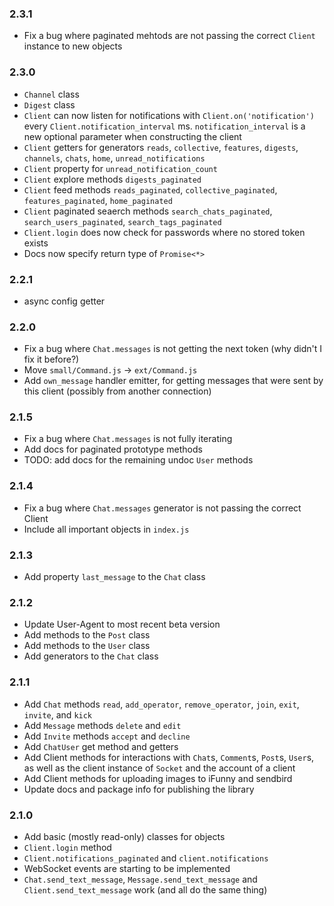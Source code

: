 ### 2.3.1
- Fix a bug where paginated mehtods are not passing the correct `Client` instance to new objects

### 2.3.0
- `Channel` class
- `Digest` class
- `Client` can now listen for notifications with `Client.on('notification')` every `Client.notification_interval` ms. `notification_interval` is a new optional parameter when constructing the client
- `Client` getters for generators `reads`, `collective`, `features`, `digests`, `channels`, `chats`, `home`, `unread_notifications`
- `Client` property for `unread_notification_count`
- `Client` explore methods `digests_paginated`
- `Client` feed methods `reads_paginated`, `collective_paginated`, `features_paginated`, `home_paginated`
- `Client` paginated seaerch methods `search_chats_paginated`, `search_users_paginated`, `search_tags_paginated`
- `Client.login` does now check for passwords where no stored token exists
- Docs now specify return type of `Promise<*>`

### 2.2.1
- async config getter

### 2.2.0
- Fix a bug where `Chat.messages` is not getting the next token (why didn't I fix it before?)
- Move `small/Command.js` -> `ext/Command.js`
- Add `own_message` handler emitter, for getting messages that were sent by this client (possibly from another connection)

### 2.1.5
- Fix a bug where `Chat.messages` is not fully iterating
- Add docs for paginated prototype methods
- TODO: add docs for the remaining undoc `User` methods

### 2.1.4
- Fix a bug where `Chat.messages` generator is not passing the correct Client
- Include all important objects in `index.js`

### 2.1.3
- Add property `last_message` to the `Chat` class

### 2.1.2
- Update User-Agent to most recent beta version
- Add methods to the `Post` class
- Add methods to the `User` class
- Add generators to the `Chat` class

### 2.1.1
- Add `Chat` methods `read`, `add_operator`, `remove_operator`, `join`, `exit`, `invite`, and `kick`
- Add `Message` methods `delete` and `edit`
- Add `Invite` methods `accept` and `decline`
- Add `ChatUser` get method and getters
- Add Client methods for interactions with `Chat`s, `Comment`s, `Post`s, `User`s, as well as the client instance of `Socket` and the account of a client
- Add Client methods for uploading images to iFunny and sendbird
- Update docs and package info for publishing the library

### 2.1.0
- Add basic (mostly read-only) classes for objects
- `Client.login` method
- `Client.notifications_paginated` and `client.notifications`
- WebSocket events are starting to be implemented
- `Chat.send_text_message`, `Message.send_text_message` and `Client.send_text_message` work (and all do the same thing)
